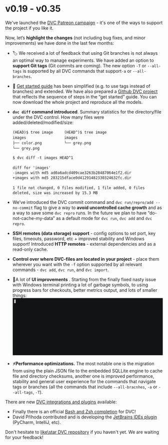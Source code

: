 # v0.19 - v0.35

We've launched the
[DVC Patreon campaign](https://www.patreon.com/DVCorg/overview) - it's one of
the ways to support the project if you like it.

Now, let’s **highlight the changes** (not including bug fixes, and minor
improvements) we have done in the last few months:

- 🏷 We received a lot of feedback that using Git branches is not always an
  optimal way to manage experiments. We have added an option to **support Git
  tags** (Git commits are coming). The new option `-T` or `--all-tags` is
  supported by all DVC commands that support`-a` or `--all-branches`.

- 📖 [Get started guide](/doc/get-started/agenda) has been simplified (e.g. to
  use tags instead of branches) and extended. We have also prepared a
  [Github DVC project ](https://github.com/iterative/example-get-started)that
  reflects the sequence of steps in the “get started” guide. You can now
  download the whole project and reproduce all the models.

- **`dvc diff`** **command introduced**. Summary statistics for the
  directory/file under the DVC control. How many files were
  added/deleted/modified/size:

  ```diff
  (HEAD)$ tree image     (HEAD^)$ tree image
  images                 images
  ├── color.png          └── grey.png
  └── grey.png
  ```

  ```dvc
  $ dvc diff -t images HEAD^1

  diff for 'images'
  -images with md5 ad0a6adcd409cae3263b28487064e1f2.dir
  +images with md5 283215dface0d41291482330324632fc.dir

  1 file not changed, 0 files modified, 1 file added, 0 files deleted, size was increased by 15.3 MB
  ```

- We’ve introduced the DVC commit command and `dvc run/repro/add --no-commit`
  flag to give a way to **avoid uncontrolled cache growth** and as a way to save
  some `dvc repro` runs. In the future we plan to have “do-not-cache-my-data” as
  a default mode for `dvc run`, `dvc add` and `dvc repro`.
- **SSH remotes (data storage) support** - config options to set port, key
  files, timeouts, password, etc + improved stability and Windows support!
  Introduced **HTTP remotes** - external dependencies and as a read-only cache.
- **Control over where DVC-files are located in your project** - place them
  wherever you want with the `-f` option supported by all relevant commands -
  `dvc add`, `dvc run`, and `dvc import`.
- 🙂A lot of **UI improvements** . Starting from the finally fixed nasty issue
  with Windows terminal printing a lot of garbage symbols, to using progress
  bars for checkouts, better metrics output, and lots of smaller things:
  ![|528x200](/static/img/0.35-metrics.gif)

- **⚡️Performance optimizations.** The most notable one is the migration from
  using the plain JSON file to the embedded SQLLite engine to cache file and
  directory checksums, another one is improved performance, stability and
  general user experience for the commands that navigate tags or branches (all
  the commands that include `--all-bracnhes`, `-a` or `--all-tags`, `-T`).

There are new [DVC integrations and plugins](/doc/user-guide/plugins) available:

- Finally there is an official
  [Bash and Zsh completion](/doc/user-guide/autocomplete) for DVC!
- David Příhoda contributed and is developing the
  [JetBrains IDEs plugin](https://plugins.jetbrains.com/plugin/11368-data-version-control-dvc-support)
  (PyCharm, IntelliJ, etc).

Don't hesitate to
[like\star DVC repository](https://github.com/iterative/dvc/stargazers) if you
haven't yet. We are waiting for your feedback!
